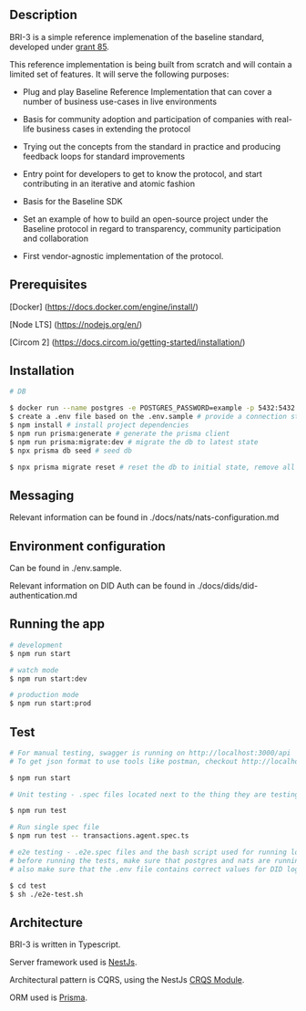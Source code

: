 ## Description

BRI-3 is a simple reference implemenation of the baseline standard, developed under [grant 85](https://github.com/eea-oasis/baseline-grants/issues/85).  


This reference implementation is being built from scratch and will contain a limited set of features. It will serve the following purposes:

 * Plug and play Baseline Reference Implementation that can cover a number of business use-cases in live environments

 * Basis for community adoption and participation of companies with real-life business cases in extending the protocol

 * Trying out the concepts from the standard in practice and producing feedback loops for standard improvements

 * Entry point for developers to get to know the protocol, and start contributing in an iterative and atomic fashion

 * Basis for the Baseline SDK

 * Set an example of how to build an open-source project under the Baseline protocol in regard to transparency, community participation and collaboration

 * First vendor-agnostic implementation of the protocol.

## Prerequisites

[Docker] (https://docs.docker.com/engine/install/)

[Node LTS] (https://nodejs.org/en/)

[Circom 2] (https://docs.circom.io/getting-started/installation/)

## Installation

```bash
# DB

$ docker run --name postgres -e POSTGRES_PASSWORD=example -p 5432:5432 -d postgres # start a postgres container
$ create a .env file based on the .env.sample # provide a connection string for the db instance
$ npm install # install project dependencies
$ npm run prisma:generate # generate the prisma client 
$ npm run prisma:migrate:dev # migrate the db to latest state
$ npx prisma db seed # seed db

$ npx prisma migrate reset # reset the db to initial state, remove all data and apply seed

```

## Messaging

Relevant information can be found in ./docs/nats/nats-configuration.md

## Environment configuration

Can be found in ./env.sample.

Relevant information on DID Auth can be found in ./docs/dids/did-authentication.md

## Running the app

```bash
# development
$ npm run start

# watch mode
$ npm run start:dev

# production mode
$ npm run start:prod
```

## Test

```bash
# For manual testing, swagger is running on http://localhost:3000/api
# To get json format to use tools like postman, checkout http://localhost:3000/api-json 

$ npm run start
```

```bash
# Unit testing - .spec files located next to the thing they are testing

$ npm run test

# Run single spec file
$ npm run test -- transactions.agent.spec.ts
```


```bash
# e2e testing - .e2e.spec files and the bash script used for running located in ./test folder
# before running the tests, make sure that postgres and nats are running
# also make sure that the .env file contains correct values for DID login to work (as explained in the .env.sample)

$ cd test
$ sh ./e2e-test.sh
```

## Architecture

BRI-3 is written in Typescript.

Server framework used is [NestJs](https://nestjs.com/). 

Architectural pattern is CQRS, using the NestJs [CRQS Module](https://docs.nestjs.com/recipes/cqrs).

ORM used is [Prisma](https://www.prisma.io/).
